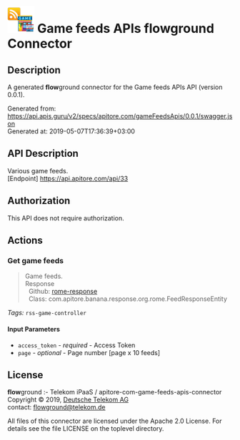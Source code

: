 # ![LOGO](logo.png) Game feeds APIs **flow**ground Connector

## Description

A generated **flow**ground connector for the Game feeds APIs API (version 0.0.1).

Generated from: https://api.apis.guru/v2/specs/apitore.com/gameFeedsApis/0.0.1/swagger.json<br/>
Generated at: 2019-05-07T17:36:39+03:00

## API Description

Various game feeds.<BR />[Endpoint] https://api.apitore.com/api/33

## Authorization

This API does not require authorization.

## Actions

### Get game feeds

> Game feeds.<BR />Response<BR />&nbsp; Github: <a href="https://github.com/keigohtr/apitore-response-parent/tree/master/rome-response">rome-response</a><BR />&nbsp; Class: com.apitore.banana.response.org.rome.FeedResponseEntity<BR />

*Tags:* `rss-game-controller`

#### Input Parameters
* `access_token` - _required_ - Access Token
* `page` - _optional_ - Page number [page x 10 feeds]

## License

**flow**ground :- Telekom iPaaS / apitore-com-game-feeds-apis-connector<br/>
Copyright © 2019, [Deutsche Telekom AG](https://www.telekom.de)<br/>
contact: flowground@telekom.de

All files of this connector are licensed under the Apache 2.0 License. For details
see the file LICENSE on the toplevel directory.
